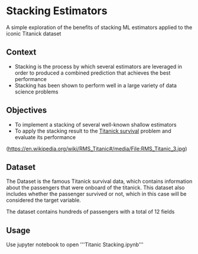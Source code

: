 # Stacking Estimators
A simple exploration of the benefits of stacking ML estimators applied to the iconic Titanick dataset

## Context
* Stacking is the process by which several estimators are leveraged in order to produced a combined prediction that achieves the best performance
* Stacking has been shown to perform well in a large variety of data science problems

## Objectives
* To implement a stacking of several well-known shallow estimators
* To apply the stacking result to the [Titanick survival](https://www.kaggle.com/c/titanic) problem and evaluate its performance

(https://en.wikipedia.org/wiki/RMS_Titanic#/media/File:RMS_Titanic_3.jpg)

## Dataset

The Dataset is the famous Titanick survival data, which contains information about the passengers that were onboard of the titanick. This dataset also includes whether the passenger survived or not, which in this case will be considered the target variable. 

The dataset contains hundreds of passengers with a total of 12 fields

## Usage
Use jupyter notebook to open '''Titanic Stacking.ipynb'''